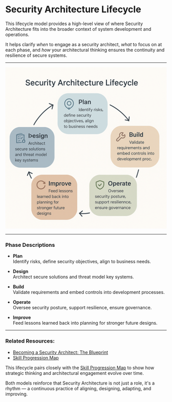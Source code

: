 # Security Architecture Lifecycle

This lifecycle model provides a high-level view of where Security Architecture fits into the broader context of system development and operations.

It helps clarify *when* to engage as a security architect, *what* to focus on at each phase, and *how* your architectural thinking ensures the continuity and resilience of secure systems.

---

![Security Architecture Lifecycle](../assets/visuals/security_architecture_lifecycle.png)

---

### Phase Descriptions

- **Plan**  
  Identify risks, define security objectives, align to business needs.

- **Design**  
  Architect secure solutions and threat model key systems.

- **Build**  
  Validate requirements and embed controls into development processes.

- **Operate**  
  Oversee security posture, support resilience, ensure governance.

- **Improve**  
  Feed lessons learned back into planning for stronger future designs.

---

### Related Resources:
- [Becoming a Security Architect: The Blueprint](becoming_a_security_architect.md)
- [Skill Progression Map](skill_progression_map.md)

This lifecycle pairs closely with the [Skill Progression Map](skill_progression.md) to show how strategic thinking and architectural engagement evolve over time.

Both models reinforce that Security Architecture is not just a role, it's a rhythm — a continuous practice of aligning, designing, adapting, and improving.

